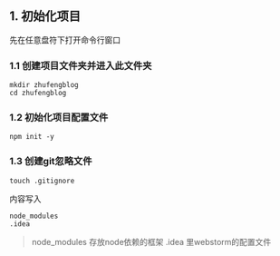 ## 1. 初始化项目
先在任意盘符下打开命令行窗口
### 1.1 创建项目文件夹并进入此文件夹
```
mkdir zhufengblog
cd zhufengblog
```

### 1.2 初始化项目配置文件
```
npm init -y
```

### 1.3 创建git忽略文件
```
touch .gitignore
```
内容写入
```
node_modules
.idea
```

> node_modules 存放node依赖的框架
> .idea 里webstorm的配置文件



